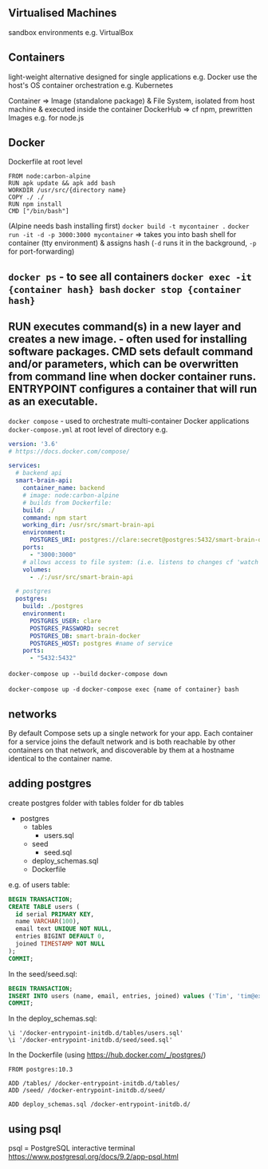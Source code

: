 ## Virtualised Machines
sandbox environments e.g. VirtualBox

## Containers
light-weight alternative designed for single applications e.g. Docker
use the host's OS
container orchestration e.g. Kubernetes

Container => Image (standalone package) & File System, isolated from host machine & executed inside the container
DockerHub => cf npm, prewritten Images e.g. for node.js

## Docker
Dockerfile at root level
```
FROM node:carbon-alpine
RUN apk update && apk add bash
WORKDIR /usr/src/{directory name}
COPY ./ ./
RUN npm install
CMD ["/bin/bash"]
```
(Alpine needs bash installing first)
`docker build -t mycontainer .`
`docker run -it -d -p 3000:3000 mycontainer` => takes you into bash shell for container (tty environment) & assigns hash (`-d` runs it in the background, `-p` for port-forwarding)

`docker ps` - to see all containers
`docker exec -it {container hash} bash`
`docker stop {container hash}`
---
RUN executes command(s) in a new layer and creates a new image. - often used for installing software packages.
CMD sets default command and/or parameters, which can be overwritten from command line when docker container runs.
ENTRYPOINT configures a container that will run as an executable.
---
`docker compose` - used to orchestrate multi-container Docker applications
`docker-compose.yml` at root level of directory
e.g.
```yml
version: '3.6'
# https://docs.docker.com/compose/

services:
  # backend api
  smart-brain-api:
    container_name: backend
    # image: node:carbon-alpine
    # builds from Dockerfile:
    build: ./
    command: npm start
    working_dir: /usr/src/smart-brain-api
    environment:
      POSTGRES_URI: postgres://clare:secret@postgres:5432/smart-brain-docker
    ports:
      - "3000:3000"
    # allows access to file system: (i.e. listens to changes cf 'watch')
    volumes:
      - ./:/usr/src/smart-brain-api

  # postgres
  postgres:
    build: ./postgres
    environment:
      POSTGRES_USER: clare
      POSTGRES_PASSWORD: secret
      POSTGRES_DB: smart-brain-docker
      POSTGRES_HOST: postgres #name of service
    ports:
      - "5432:5432"

```
`docker-compose up --build`
`docker-compose down`

`docker-compose up -d`
`docker-compose exec {name of container} bash`

## networks
By default Compose sets up a single network for your app. Each container for a service joins the default network and is both reachable by other containers on that network, and discoverable by them at a hostname identical to the container name. 

## adding postgres
create postgres folder with tables folder for db tables
- postgres
  - tables
    - users.sql
  - seed
    - seed.sql
  - deploy_schemas.sql
  - Dockerfile

e.g. of users table:
```sql
BEGIN TRANSACTION;
CREATE TABLE users (
  id serial PRIMARY KEY,
  name VARCHAR(100),
  email text UNIQUE NOT NULL,
  entries BIGINT DEFAULT 0,
  joined TIMESTAMP NOT NULL
);
COMMIT;
```
In the seed/seed.sql:
```sql
BEGIN TRANSACTION;
INSERT INTO users (name, email, entries, joined) values ('Tim', 'tim@example.com', 5, 2019-01-1);
COMMIT;
```
In the deploy_schemas.sql:
```
\i '/docker-entrypoint-initdb.d/tables/users.sql'
\i '/docker-entrypoint-initdb.d/seed/seed.sql'

```
In the Dockerfile (using https://hub.docker.com/_/postgres/)
```
FROM postgres:10.3

ADD /tables/ /docker-entrypoint-initdb.d/tables/
ADD /seed/ /docker-entrypoint-initdb.d/seed/

ADD deploy_schemas.sql /docker-entrypoint-initdb.d/
```
## using psql
psql = PostgreSQL interactive terminal
https://www.postgresql.org/docs/9.2/app-psql.html
